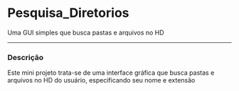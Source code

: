 # Pesquisa_Diretorios
Uma GUI simples que busca pastas e arquivos no HD 
___
### Descrição
Este mini projeto trata-se de uma interface gráfica
que busca pastas e arquivos no HD do usuário, especificando
seu nome e extensão
